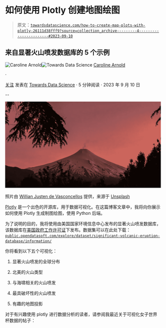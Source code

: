 # 如何使用 Plotly 创建地图绘图

> 原文：[`towardsdatascience.com/how-to-create-map-plots-with-plotly-26111d38fff9?source=collection_archive---------4-----------------------#2023-09-10`](https://towardsdatascience.com/how-to-create-map-plots-with-plotly-26111d38fff9?source=collection_archive---------4-----------------------#2023-09-10)

## 来自显著火山喷发数据库的 5 个示例

[](https://medium.com/@caroline.arnold_63207?source=post_page-----26111d38fff9--------------------------------)![Caroline Arnold](https://medium.com/@caroline.arnold_63207?source=post_page-----26111d38fff9--------------------------------)[](https://towardsdatascience.com/?source=post_page-----26111d38fff9--------------------------------)![Towards Data Science](https://towardsdatascience.com/?source=post_page-----26111d38fff9--------------------------------) [Caroline Arnold](https://medium.com/@caroline.arnold_63207?source=post_page-----26111d38fff9--------------------------------)

·

[关注](https://medium.com/m/signin?actionUrl=https%3A%2F%2Fmedium.com%2F_%2Fsubscribe%2Fuser%2F9367198e7a3c&operation=register&redirect=https%3A%2F%2Ftowardsdatascience.com%2Fhow-to-create-map-plots-with-plotly-26111d38fff9&user=Caroline+Arnold&userId=9367198e7a3c&source=post_page-9367198e7a3c----26111d38fff9---------------------post_header-----------) 发表在 [Towards Data Science](https://towardsdatascience.com/?source=post_page-----26111d38fff9--------------------------------) · 5 分钟阅读 · 2023 年 9 月 10 日[](https://medium.com/m/signin?actionUrl=https%3A%2F%2Fmedium.com%2F_%2Fvote%2Ftowards-data-science%2F26111d38fff9&operation=register&redirect=https%3A%2F%2Ftowardsdatascience.com%2Fhow-to-create-map-plots-with-plotly-26111d38fff9&user=Caroline+Arnold&userId=9367198e7a3c&source=-----26111d38fff9---------------------clap_footer-----------)

--

[](https://medium.com/m/signin?actionUrl=https%3A%2F%2Fmedium.com%2F_%2Fbookmark%2Fp%2F26111d38fff9&operation=register&redirect=https%3A%2F%2Ftowardsdatascience.com%2Fhow-to-create-map-plots-with-plotly-26111d38fff9&source=-----26111d38fff9---------------------bookmark_footer-----------)![](img/460866e5b3e61c4ac92a13b8c511d114.png)

照片由 [Willian Justen de Vasconcellos](https://unsplash.com/@willianjusten?utm_source=medium&utm_medium=referral) 提供，来源于 [Unsplash](https://unsplash.com/?utm_source=medium&utm_medium=referral)

[Plotly](https://plotly.com/) 是一个出色的开源库，用于数据可视化。在这篇博客文章中，我将向你展示如何使用 Plotly 生成制图绘图，使用 Python 后端。

为了说明的目的，我将使用由美国国家环境信息中心发布的显著火山喷发数据库，该数据库在[美国政府工作许可证](https://www.usa.gov/government-works)下发布。数据集可以在此处下载：[`public.opendatasoft.com/explore/dataset/significant-volcanic-eruption-database/information/`](https://public.opendatasoft.com/explore/dataset/significant-volcanic-eruption-database/information/)

你将看到以下五个可视化：

1.  显著火山喷发的全球分布

1.  北美的火山类型

1.  与海啸相关的火山喷发

1.  最具破坏性的火山喷发

1.  有趣的地图投影

对于有兴趣使用 plotly 进行数据分析的读者，请参阅我最近关于可视化女子世界杯数据的帖子：
